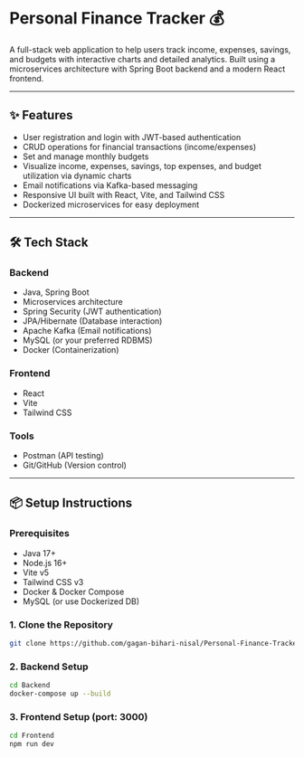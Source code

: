 # Personal Finance Tracker 💰

A full-stack web application to help users track income, expenses, savings, and budgets with interactive charts and detailed analytics. Built using a microservices architecture with Spring Boot backend and a modern React frontend.

---

## ✨ Features

- User registration and login with JWT-based authentication
- CRUD operations for financial transactions (income/expenses)
- Set and manage monthly budgets
- Visualize income, expenses, savings, top expenses, and budget utilization via dynamic charts
- Email notifications via Kafka-based messaging
- Responsive UI built with React, Vite, and Tailwind CSS
- Dockerized microservices for easy deployment

---

## 🛠️ Tech Stack

### Backend
- Java, Spring Boot
- Microservices architecture
- Spring Security (JWT authentication)
- JPA/Hibernate (Database interaction)
- Apache Kafka (Email notifications)
- MySQL (or your preferred RDBMS)
- Docker (Containerization)

### Frontend
- React
- Vite
- Tailwind CSS

### Tools
- Postman (API testing)
- Git/GitHub (Version control)

---

## 📦 Setup Instructions

### Prerequisites
- Java 17+
- Node.js 16+
- Vite v5
- Tailwind CSS v3
- Docker & Docker Compose
- MySQL (or use Dockerized DB)

### 1. Clone the Repository
```bash
git clone https://github.com/gagan-bihari-nisal/Personal-Finance-Tracker.git
```
### 2. Backend Setup
```bash
cd Backend
docker-compose up --build
```
### 3. Frontend Setup (port: 3000)
```bash
cd Frontend
npm run dev
```